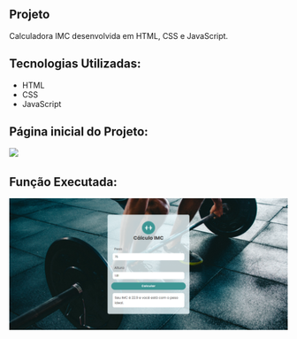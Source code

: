 ## Projeto
Calculadora IMC desenvolvida em HTML, CSS e JavaScript.

## Tecnologias Utilizadas:
* HTML
* CSS
* JavaScript

## Página inicial do Projeto:
<img src="img/PáginaInicial.png">

## Função Executada:
<img src="img/FunçãoExecutada.png">
